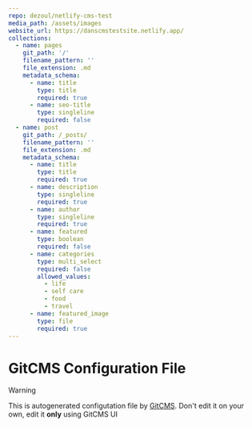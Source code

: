 ```yaml
---
repo: dezoul/netlify-cms-test
media_path: /assets/images
website_url: https://danscmstestsite.netlify.app/
collections:
  - name: pages
    git_path: '/'
    filename_pattern: ''
    file_extension: .md
    metadata_schema:
      - name: title
        type: title
        required: true
      - name: seo-title
        type: singleline
        required: false
  - name: post
    git_path: /_posts/
    filename_pattern: ''
    file_extension: .md
    metadata_schema:
      - name: title
        type: title
        required: true
      - name: description
        type: singleline
        required: true
      - name: author
        type: singleline
        required: true
      - name: featured
        type: boolean
        required: false
      - name: categories
        type: multi_select
        required: false
        allowed_values:
          - life
          - self care
          - food
          - travel
      - name: featured_image
        type: file
        required: true
---
```

# GitCMS Configuration File
> [!WARNING]
> This is autogenerated configutation file by [GitCMS](https://gitcms.blog). Don't edit it on your own, edit it **only** using GitCMS UI
